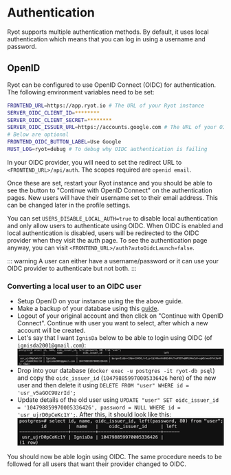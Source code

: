# Authentication

Ryot supports multiple authentication methods. By default, it uses local authentication
which means that you can log in using a username and password.

## OpenID

Ryot can be configured to use OpenID Connect (OIDC) for authentication. The following
environment variables need to be set:

```bash
FRONTEND_URL=https://app.ryot.io # The URL of your Ryot instance
SERVER_OIDC_CLIENT_ID=********
SERVER_OIDC_CLIENT_SECRET=********
SERVER_OIDC_ISSUER_URL=https://accounts.google.com # The URL of your OIDC provider (might end with trailing slash)
# Below are optional
FRONTEND_OIDC_BUTTON_LABEL=Use Google
RUST_LOG=ryot=debug # To debug why OIDC authentication is failing
```

In your OIDC provider, you will need to set the redirect URL to
`<FRONTEND_URL>/api/auth`. The scopes required are `openid email`.

Once these are set, restart your Ryot instance and you should be able to see the button to
"Continue with OpenID Connect" on the authentication pages. New users will have their
username set to their email address. This can be changed later in the profile settings.

You can set `USERS_DISABLE_LOCAL_AUTH=true` to disable local authentication and only allow
users to authenticate using OIDC. When OIDC is enabled and local authentication is
disabled, users will be redirected to the OIDC provider when they visit the auth page. To
see the authentication page anyway, you can visit
`<FRONTEND_URL>/auth?autoOidcLaunch=false`.

::: warning
A user can either have a username/password or it can use your OIDC provider to
authenticate but not both.
:::

### Converting a local user to an OIDC user

- Setup OpenID on your instance using the the above guide.
- Make a backup of your database using this
  [guide](../exporting.md#exporting-the-entire-database).
- Logout of your original account and then click on "Continue with OpenID Connect".
  Continue with user you want to select, after which a new account will be created.
- Let's say that I want `IgnisDa` below to be able to login using OIDC (of
  `ignisda2001@gmail.com`): ![image](../images/authentication_original-state.png)
- Drop into your database (`docker exec -u postgres -it ryot-db psql`) and copy the
  `oidc_issuer_id` (`104798859970005336426` here) of the new user and then delete it using
  `DELETE FROM "user" WHERE id = 'usr_v5aGOC9UzrId';`
- Update details of the old user using
  `UPDATE "user" SET oidc_issuer_id = '104798859970005336426', password = NULL WHERE id = 'usr_ujrD0pCeKc1Y';`.
  After this, it should look like this:
  ![image](../images/authentication_new-state.png)

You should now be able login using OIDC. The same procedure needs to be followed for all users that want their provider changed to OIDC.
